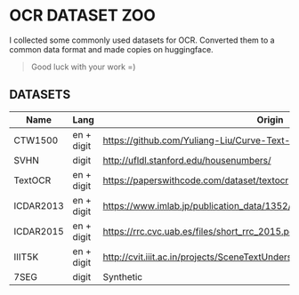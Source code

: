 # OCR DATASET ZOO

I collected some commonly used datasets for OCR. Converted them to a common data format and made copies on huggingface.

> Good luck with your work =)

## DATASETS

| Name      | Lang       | Origin                                                                       | Folder                   | Huggingface                                                                        |
| --------- | ---------- | ---------------------------------------------------------------------------- | ------------------------ | ---------------------------------------------------------------------------------- |
| CTW1500   | en + digit | https://github.com/Yuliang-Liu/Curve-Text-Detector                           | [CTW1500](./CTW1500)     | [MiXaiLL76/CTW1500_OCR](https://huggingface.co/datasets/MiXaiLL76/CTW1500_OCR)     |
| SVHN      | digit      | http://ufldl.stanford.edu/housenumbers/                                      | [SVHN](./SVHN)           | [MiXaiLL76/SVHN_OCR](https://huggingface.co/datasets/MiXaiLL76/SVHN_OCR)           |
| TextOCR   | en + digit | https://paperswithcode.com/dataset/textocr                                   | [TextOCR](./TextOCR)     | [MiXaiLL76/TextOCR_OCR](https://huggingface.co/datasets/MiXaiLL76/TextOCR_OCR)     |
| ICDAR2013 | en + digit | https://www.imlab.jp/publication_data/1352/icdar_competition_report.pdf      | [ICDAR2013](./ICDAR2013) | [MiXaiLL76/ICDAR2013_OCR](https://huggingface.co/datasets/MiXaiLL76/ICDAR2013_OCR) |
| ICDAR2015 | en + digit | https://rrc.cvc.uab.es/files/short_rrc_2015.pdf                              | [ICDAR2015](./ICDAR2015) | [MiXaiLL76/ICDAR2015_OCR](https://huggingface.co/datasets/MiXaiLL76/ICDAR2015_OCR) |
| IIIT5K    | en + digit | http://cvit.iiit.ac.in/projects/SceneTextUnderstanding/Home/mishraBMVC12.pdf | [IIIT5K](./IIIT5K)       | [MiXaiLL76/IIIT5K_OCR](https://huggingface.co/datasets/MiXaiLL76/IIIT5K_OCR)       |
| 7SEG      | digit      | Synthetic                                                                    | [7SEG](./7SEG)           | [MiXaiLL76/7SEG_OCR](https://huggingface.co/datasets/MiXaiLL76/7SEG_OCR)           |
